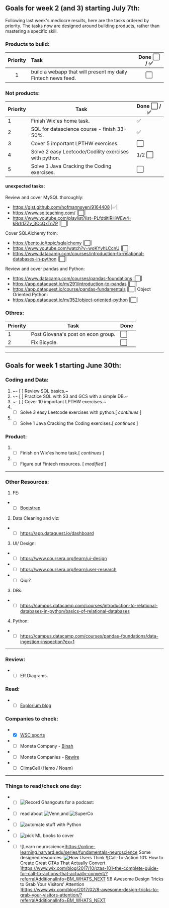 ## Goals for week 2 (and 3) starting July 7th:

Following last week's mediocre results, here are the tasks ordered by priority.
The tasks now are designed around building products, rather than mastering a specific skill.

### Products to build:
|Priority | Task |Done ⬜️ / ✅|
|:---------:|:------|:----:|
|1|build a webapp that will present my daily Fintech news feed.|⬜️|

### Not products:
|Priority | Task |Done ⬜️ / ✅|
|-------- |----- |----|
|1| Finish Wix'es home task.    |✅|
|2|  SQL for datascience course - finish 33-50%.|✅|
|3|  Cover 5 important LPTHW exercises.|⬜️|
|4| Solve 2 easy Leetcode/Codility exercises with python.| 1/2 ⬜️|
|5| Solve 1 Java Cracking the Coding exercises.|⬜️|


#### unexpected tasks:
Review and cover MySQL thoroughly:
* https://gist.github.com/hofmannsven/9164408 |✅|
* https://www.sqlteaching.com/ |⬜️|
* https://www.youtube.com/playlist?list=PLfdtiltiRHWEw4-kRrh1ZZy_3OcQxTn7P |⬜️|

Cover SQLAlchemy from:
* https://bento.io/topic/sqlalchemy |⬜️|
* https://www.youtube.com/watch?v=woKYyhLCcnU |⬜️|
* https://www.datacamp.com/courses/introduction-to-relational-databases-in-python |⬜️|

Review and cover pandas and Python:
* https://www.datacamp.com/courses/pandas-foundations |⬜️|
* https://app.dataquest.io/m/291/introduction-to-pandas |⬜️|
* https://app.dataquest.io/course/pandas-fundamentals |⬜️|
Object Oriented Python:
* https://app.dataquest.io/m/352/object-oriented-python |⬜️|

### Othres:
|Priority | Task |Done|
|-------- |----- |----|
|1| Post Giovana's post on econ group.    |⬜️|
|2| Fix Bicycle.    |⬜️|

----------------------

## Goals for week 1 starting June 30th:

### Coding and Data:
1. ~- [ ] Review SQL basics.~
2. ~- [ ] Practice SQL with S3 and GCS with a simple DB.~
3. ~- [ ] Cover 10 important LPTHW exercises.~
4. - [ ] Solve 3 easy Leetcode exercises with python.[ _continues_ ]
5. - [ ] Solve 1 Java Cracking the Coding exercises.[ _continues_ ]

### Product:
1. - [ ] Finish on Wix'es home task.[ _continues_ ]
2. - [ ] Figure out Fintech resources. [ _modified_ ]
----------------
### Other Resources:
1.  FE:
- - [ ] [Bootstrap](https://www.coursera.org/learn/bootstrap-4)

2. Data Cleaning and viz:
- - [ ] https://app.dataquest.io/dashboard

3. UI/ Design:
- - [ ] https://www.coursera.org/learn/ui-design
- - [ ] https://www.coursera.org/learn/user-research
- - [ ] Qiqi?

3. DBs:
- - [ ] https://campus.datacamp.com/courses/introduction-to-relational-databases-in-python/basics-of-relational-databases

4. Python:
- - [ ] https://campus.datacamp.com/courses/pandas-foundations/data-ingestion-inspection?ex=1

----------------
### Review:
- - [ ] ER Diagrams.

### Read:
- - [ ] [Explorium blog](https://www.explorium.ai/complexity-vs-explainability/)

### Companies to check:
- - [X] [WSC  sports](https://wsc-sports.com/)
- - [ ] Moneta Company - [Binah](https://www.binah.ai/)
- - [ ] Moneta Companies - [Rewire](https://www.rewire.to/il)
- - [ ] ClimaCell (Hemo / Noam)

-----------------------
### Things to read/check one day:
- - [ ] ![Record Ghangouts for a podcast:](https://www.youtube.com/watch?v=1txV3zlw0Lg)
- - [ ] read about ![Venn](https://il.venn.city/),and  ![SuperCo](https://superc.co/)
- - [ ] ![automate stuff with Python](https://automatetheboringstuff.com/)
- - [ ] ![pick ML books to cover](https://www.youtube.com/watch?v=1lxHH1UBTBU)
- - [ ] ![Learn neuroscience]https://online-learning.harvard.edu/series/fundamentals-neuroscience
Some designed resources:
![How Users Think](https://balsamiq.com/learn/courses/ui-design-psychology/how-users-think/)
![Call-To-Action 101: How to Create Great CTAs That Actually Convert
]https://www.wix.com/blog/2017/10/ctas-101-the-complete-guide-for-call-to-actions-that-actually-convert/?referralAdditionalInfo=BM_WHATS_NEXT
![8 Awesome Design Tricks to Grab Your Visitors’ Attention
]https://www.wix.com/blog/2017/02/8-awesome-design-tricks-to-grab-your-visitors-attention/?referralAdditionalInfo=BM_WHATS_NEXT
